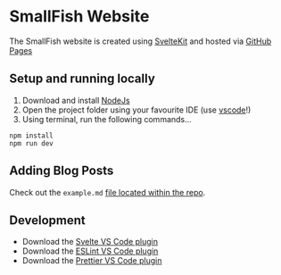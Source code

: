 # SmallFish Website

The SmallFish website is created using [SvelteKit](https://kit.svelte.dev/) and hosted via [GitHub Pages](https://pages.github.com/)

## Setup and running locally

1. Download and install [NodeJs](https://nodejs.org/en/)
2. Open the project folder using your favourite IDE (use [vscode](https://code.visualstudio.com/)!)
3. Using terminal, run the following commands...

```
npm install
npm run dev
```

## Adding Blog Posts

Check out the `example.md` [file located within the repo](https://github.com/Small-Fish-Dev/small-fish-dev.github.io/tree/main/src/blogs).

## Development

- Download the [Svelte VS Code plugin](https://marketplace.visualstudio.com/items?itemName=svelte.svelte-vscode)
- Download the [ESLint VS Code plugin](https://marketplace.visualstudio.com/items?itemName=dbaeumer.vscode-eslint)
- Download the [Prettier VS Code plugin](https://marketplace.visualstudio.com/items?itemName=esbenp.prettier-vscode)
